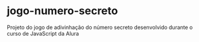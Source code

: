# jogo-numero-secreto
Projeto do jogo de adivinhação do número secreto desenvolvido durante o curso de JavaScript da Alura
